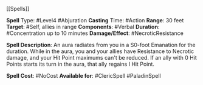 [[Spells]] 

**Spell** Type: #Level4 #Abjuration 
**Casting** Time: #Action 
**Range**: 30 feet
**Target**: #Self, allies in range
**Components**: #Verbal 
**Duration**: #Concentration up to 10 minutes
**Damage/Effect**: #NecroticResistance

**Spell Description**: 
	An aura radiates from you in a S0-foot Emanation for the duration. While in the aura, you and your allies have Resistance to Necrotic damage, and your Hit Point maximums can't be reduced. If an ally with 0 Hit Points starts its turn in the aura, that ally regains I Hit Point.

**Spell Cost**: #NoCost 
**Available for**: #ClericSpell #PaladinSpell 